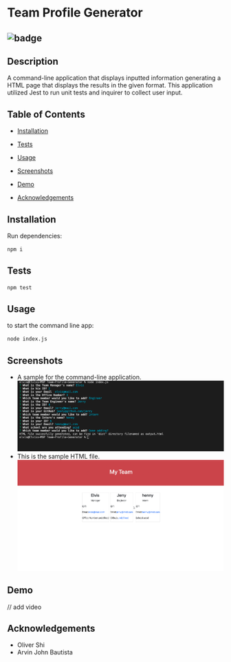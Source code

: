 # Team Profile Generator

## ![badge](https://img.shields.io/static/v1?label=Licence&message=MIT&color=blue&style=plastic)

## Description

A command-line application that displays inputted information generating a HTML page that displays the results in the given format. This application utilized Jest to run unit tests and inquirer to collect user input.

## Table of Contents

- [Installation](#installation)

- [Tests](#tests)

- [Usage](#usage)

- [Screenshots](#screenshots)

- [Demo](#demo)

- [Acknowledgements](#acknowledgements)

## Installation

Run dependencies:

```bash
npm i
```

## Tests

```bash
npm test
```

## Usage

to start the command line app:

```bash
node index.js
```

## Screenshots

- A sample for the command-line application.  
  ![The command-line application.](./CLI-Sample.png)
- This is the sample HTML file.  
  ![Sample output HTML file.](./HTML-sample.png)

## Demo

// add video

## Acknowledgements

- Oliver Shi
- Arvin John Bautista
